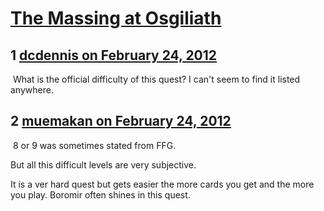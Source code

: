 # [The Massing at Osgiliath](https://community.fantasyflightgames.com/topic/60978-the-massing-at-osgiliath/)

## 1 [dcdennis on February 24, 2012](https://community.fantasyflightgames.com/topic/60978-the-massing-at-osgiliath/?do=findComment&comment=598328)

 What is the official difficulty of this quest? I can't seem to find it listed anywhere.

## 2 [muemakan on February 24, 2012](https://community.fantasyflightgames.com/topic/60978-the-massing-at-osgiliath/?do=findComment&comment=598344)

 8 or 9 was sometimes stated from FFG.

But all this difficult levels are very subjective.

It is a ver hard quest but gets easier the more cards you get and the more you play. Boromir often shines in this quest. 

